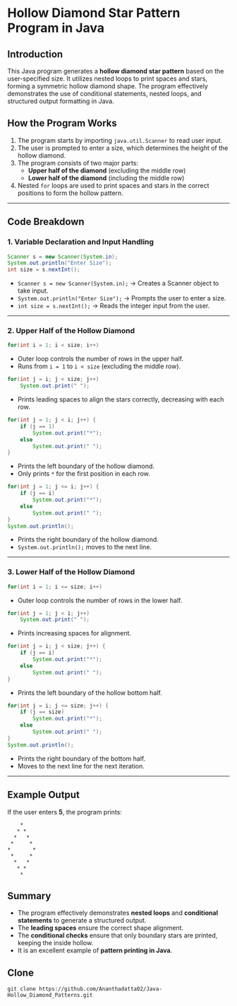 


# Hollow Diamond Star Pattern Program in Java

## Introduction
This Java program generates a **hollow diamond star pattern** based on the user-specified size. It utilizes nested loops to print spaces and stars, forming a symmetric hollow diamond shape. The program effectively demonstrates the use of conditional statements, nested loops, and structured output formatting in Java.

## How the Program Works

1. The program starts by importing `java.util.Scanner` to read user input.
2. The user is prompted to enter a size, which determines the height of the hollow diamond.
3. The program consists of two major parts:
   - **Upper half of the diamond** (excluding the middle row)
   - **Lower half of the diamond** (including the middle row)
4. Nested `for` loops are used to print spaces and stars in the correct positions to form the hollow pattern.

---

## Code Breakdown

### 1. **Variable Declaration and Input Handling**
```java
Scanner s = new Scanner(System.in);
System.out.println("Enter Size");
int size = s.nextInt();
```
- `Scanner s = new Scanner(System.in);` → Creates a Scanner object to take input.
- `System.out.println("Enter Size");` → Prompts the user to enter a size.
- `int size = s.nextInt();` → Reads the integer input from the user.

---

### 2. **Upper Half of the Hollow Diamond**
```java
for(int i = 1; i < size; i++)
```
- Outer loop controls the number of rows in the upper half.
- Runs from `i = 1` to `i < size` (excluding the middle row).

```java
for(int j = i; j < size; j++)
    System.out.print(" ");
```
- Prints leading spaces to align the stars correctly, decreasing with each row.

```java
for(int j = 1; j < i; j++) {
    if (j == 1)
        System.out.print("*");
    else
        System.out.print(" ");
}
```
- Prints the left boundary of the hollow diamond.
- Only prints `*` for the first position in each row.

```java
for(int j = 1; j <= i; j++) {
    if (j == i)
        System.out.print("*");
    else
        System.out.print(" ");
}
System.out.println();
```
- Prints the right boundary of the hollow diamond.
- `System.out.println();` moves to the next line.

---

### 3. **Lower Half of the Hollow Diamond**
```java
for(int i = 1; i <= size; i++)
```
- Outer loop controls the number of rows in the lower half.

```java
for(int j = 1; j < i; j++)
    System.out.print(" ");
```
- Prints increasing spaces for alignment.

```java
for(int j = i; j < size; j++) {
    if (j == i)
        System.out.print("*");
    else
        System.out.print(" ");
}
```
- Prints the left boundary of the hollow bottom half.

```java
for(int j = i; j <= size; j++) {
    if (j == size)
        System.out.print("*");
    else
        System.out.print(" ");
}
System.out.println();
```
- Prints the right boundary of the bottom half.
- Moves to the next line for the next iteration.

---

## Example Output
If the user enters **5**, the program prints:
```
    *
   * *
  *   *
 *     *
*       *
 *     *
  *   *
   * *
    *
```

## Summary
- The program effectively demonstrates **nested loops** and **conditional statements** to generate a structured output.
- The **leading spaces** ensure the correct shape alignment.
- The **conditional checks** ensure that only boundary stars are printed, keeping the inside hollow.
- It is an excellent example of **pattern printing in Java**.

## Clone
```
git clone https://github.com/Ananthadatta02/Java-Hollow_Diamond_Patterns.git
```
